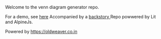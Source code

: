 Welcome to the venn diagram generator repo.

For a demo, see [here](https://oldweaver.co.in/venn-generation.html)
Accompanied by a [backstory ]()
Repo powwered by Lit and AlpineJs.

Powered by https://oldweaver.co.in


